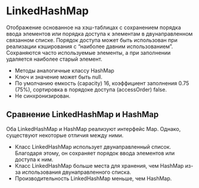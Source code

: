 # LinkedHashMap

Отображение основанное на хэш-таблицах с сохранением порядка ввода элементов или порядка доступа 
к элементам в двунаправленном связанном списке. Порядок доступа может быть использован при
реализации кэширования с “наиболее давним использованием”. Сохраняются часто используемые элементы, 
а при заполнении удаляется наиболее старый элемент.

- Методы аналогичные классу HashMap
- Ключ и значение может быть null.
- По умолчанию емкость (capacity) 16, коэффициент заполнения 0.75 (75%), сортировка в порядоке 
  доступа (accessOrder) false.
- Не синхронизирован.

## Сравнение LinkedHashMap и HashMap

Оба LinkedHashMap и HashMap реализуют интерфейс Map. Однако, существуют некоторые отличия между ними.

- Класс LinkedHashMap использует двунаправленный список. Благодаря этому, он сохраняет порядок 
ввода элементов или доступа к ним.
- Класс LinkedHashMap больше места для хранения, чем HashMap из-за использования двунаправленного 
  списка.
- Производительность LinkedHashMap меньше, чем HashMap.
